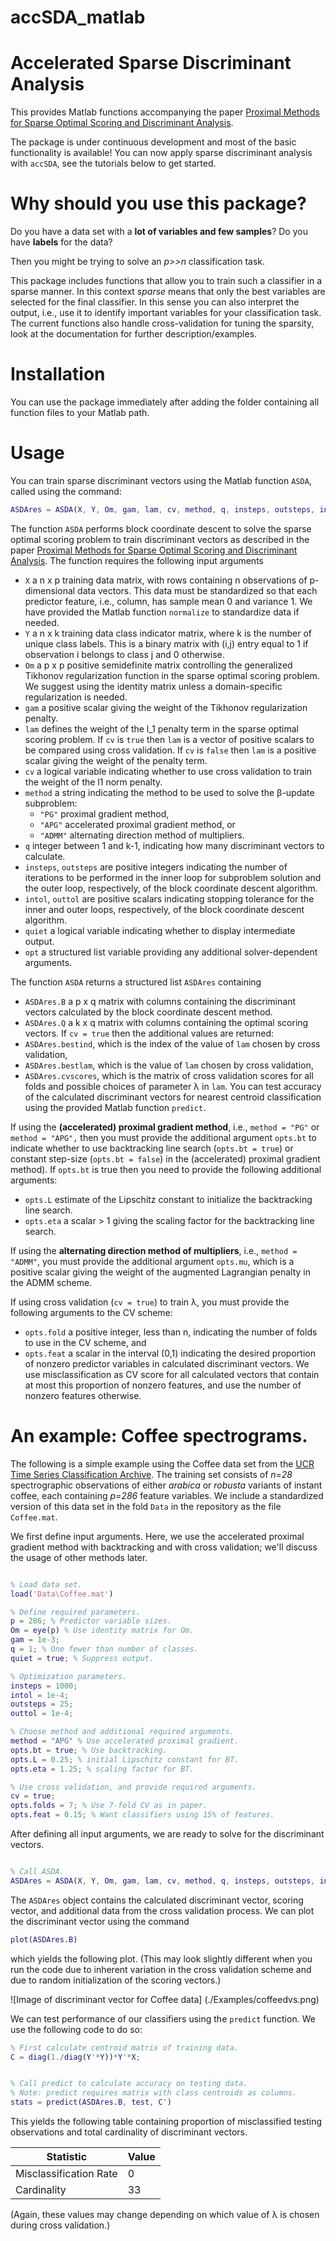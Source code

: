 # accSDA_matlab

# Accelerated Sparse Discriminant Analysis

This provides Matlab functions accompanying the paper [Proximal Methods for Sparse Optimal Scoring and Discriminant Analysis](https://arxiv.org/pdf/1705.07194.pdf).

The package is under continuous development and most of the basic functionality is available! You can now apply sparse discriminant analysis with `accSDA`, see the tutorials below to get started.

# Why should you use this package?

Do you have a data set with a **lot of variables and few samples**? Do you have **labels** for the data?

Then you might be trying to solve an *p>>n* classification task.

This package includes functions that allow you to train such a classifier in a sparse manner. In this context *sparse* means that only the best variables are selected for the final classifier. In this sense you can also interpret the output, i.e., use it to identify important variables for your classification task. The current functions also handle cross-validation for tuning the sparsity, look at the documentation for further description/examples.

# Installation
You can use the package immediately after adding the folder containing all function files to your Matlab path.

# Usage

You can train sparse discriminant vectors using the Matlab function `ASDA`, called using the command:
```Matlab
ASDAres = ASDA(X, Y, Om, gam, lam, cv, method, q, insteps, outsteps, intol, outtol, quiet, opts)
```
The function `ASDA` performs block coordinate descent to solve the sparse optimal scoring problem to train discriminant vectors as described in the paper [Proximal Methods for Sparse Optimal Scoring and Discriminant Analysis](https://arxiv.org/pdf/1705.07194.pdf). The function requires the following input arguments
* `X` a n x p training data matrix, with rows containing n observations of p-dimensional data vectors. This data must be standardized so that each predictor feature, i.e., column, has sample mean 0 and variance 1. We have provided the Matlab function `normalize` to standardize data if needed.
* `Y` a n x k training data class indicator matrix, where k is the number of unique class labels. This is a binary matrix with (i,j) entry equal to 1 if observation i belongs to class j and 0 otherwise.
* `Om` a p x p positive semidefinite matrix controlling the generalized Tikhonov regularization function in the sparse optimal scoring problem. We suggest using the identity matrix unless a domain-specific regularization is needed.
* `gam` a positive scalar giving the weight of the Tikhonov regularization penalty.
* `lam` defines the weight of the l_1 penalty term in the sparse optimal scoring problem. If `cv` is `true` then `lam` is a vector of positive scalars to be compared using cross validation. If `cv` is `false` then `lam` is a positive scalar giving the weight of the penalty term.
* `cv` a logical variable indicating whether to use cross validation to train the weight of the l1 norm penalty.
* `method` a string indicating the method to be used to solve the β-update subproblem:
  * `"PG"` proximal gradient method,
  * `"APG"`  accelerated proximal gradient method, or
  * `"ADMM"` alternating direction method of multipliers.
* `q` integer between 1 and k-1, indicating how many discriminant vectors to calculate.
* `insteps`, `outsteps` are positive integers indicating the number of iterations to be performed in the inner loop for subproblem solution and the outer loop, respectively, of the block coordinate descent algorithm.
* `intol`, `outtol` are positive scalars indicating stopping tolerance for the inner and outer loops, respectively, of the block coordinate descent algorithm.
* `quiet` a logical variable indicating whether to display intermediate output.
* `opt` a structured list variable providing any additional solver-dependent arguments.

The function `ASDA` returns a structured list `ASDAres` containing
* `ASDAres.B` a p x q matrix with columns containing the discriminant vectors calculated by the block coordinate descent method.
* `ASDAres.Q` a k x q matrix with columns containing the optimal scoring vectors.
If `cv = true` then the additional values are returned:
* `ASDAres.bestind`, which is the index of the value of `lam` chosen by cross validation,
* `ASDAres.bestlam`, which is the value of `lam` chosen by cross validation,
* `ASDAres.cvscores`, which is the matrix of cross validation scores for all folds and possible choices of parameter λ in `lam`.
You can test accuracy of the calculated discriminant vectors for nearest centroid classification using the provided Matlab function `predict`.

If using the **(accelerated) proximal gradient method**, i.e., `method = "PG"` or `method = "APG",` then you must provide the additional argument `opts.bt` to indicate whether to use backtracking line search (`opts.bt = true`) or constant step-size (`opts.bt = false`) in the (accelerated) proximal gradient method). If `opts.bt` is true then you need to provide the following additional arguments:
* `opts.L` estimate of the Lipschitz constant to initialize the backtracking line search.
* `opts.eta` a scalar > 1 giving the scaling factor for the backtracking line search.

If using the **alternating direction method of multipliers**, i.e., `method = "ADMM"`, you must provide the additional argument `opts.mu`, which is a positive scalar giving the weight of the augmented Lagrangian penalty in the ADMM scheme.

If using cross validation (`cv = true`) to train λ, you must provide the following arguments to the CV scheme:
* `opts.fold` a positive integer, less than n, indicating the number of folds to use in the CV scheme, and
* `opts.feat` a scalar in the interval (0,1) indicating the desired proportion of nonzero predictor variables in calculated discriminant vectors. We use misclassification as CV score for all calculated vectors that contain at most this proportion of nonzero features, and use the number of nonzero features otherwise.

# An example: Coffee spectrograms.

The following is a simple example using the Coffee data set from the [UCR Time Series Classification Archive](https://www.cs.ucr.edu/%7Eeamonn/time_series_data_2018/).
The training set consists of *n=28* spectrographic observations of either *arabica* or *robusta* variants of instant coffee, each containing *p=286* feature variables. We include a standardized version of this data set in the fold `Data` in the repository as the file `Coffee.mat`.


We first define input arguments. Here, we use the accelerated proximal gradient method with backtracking and with cross validation; we'll discuss the usage of other methods later.

```Matlab

% Load data set.
load('Data\Coffee.mat')

% Define required parameters.
p = 286; % Predictor variable sizes.
Om = eye(p) % Use identity matrix for Om.
gam = 1e-3;
q = 1; % One fewer than number of classes.
quiet = true; % Suppress output.

% Optimization parameters.
insteps = 1000;
intol = 1e-4;
outsteps = 25;
outtol = 1e-4;

% Choose method and additional required arguments.
method = "APG" % Use accelerated proximal gradient.
opts.bt = true; % Use backtracking.
opts.L = 0.25; % initial Lipschitz constant for BT.
opts.eta = 1.25; % scaling factor for BT.

% Use cross validation, and provide required arguments.
cv = true;
opts.folds = 7; % Use 7-fold CV as in paper.
opts.feat = 0.15; % Want classifiers using 15% of features.
```

After defining all input arguments, we are ready to solve for the discriminant vectors.

```Matlab

% Call ASDA.
ASDAres = ASDA(X, Y, Om, gam, lam, cv, method, q, insteps, outsteps, intol, outtol, quiet, opts)
```
The `ASDAres` object contains the calculated discriminant vector, scoring vector, and additional data from the cross validation process. We can plot the discriminant vector using the command
```Matlab
plot(ASDAres.B)
```
which yields the following plot. (This may look slightly different when you run the code due to inherent variation in the cross validation scheme and due to random initialization of the scoring vectors.)

![Image of discriminant vector for Coffee data]
(./Examples/coffeedvs.png)

We can test performance of our classifiers using the `predict` function. We use the following code to do so:
```Matlab
% First calculate centroid matrix of training data.
C = diag(1./diag(Y'*Y))*Y'*X;


% Call predict to calculate accuracy on testing data.
% Note: predict requires matrix with class centroids as columns.
stats = predict(ASDAres.B, test, C')
```

This yields the following table containing proportion of misclassified testing observations and total cardinality of discriminant vectors.

Statistic | Value
-----|--------
Misclassification Rate | 0
Cardinality | 33

(Again, these values may change depending on which value of λ is chosen during cross validation.)
